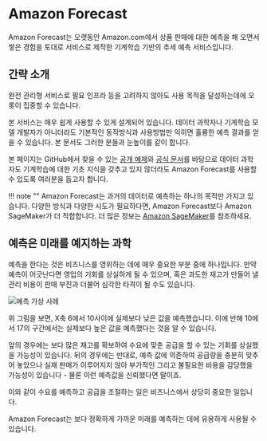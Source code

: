 # Amazon Forecast

Amazon Forecast는 오랫동안 Amazon.com에서 상품 판매에 대한 예측을 해 오면서
쌓은 경험을 토대로 서비스로 제작한 기계학습 기반의 추세 예측 서비스입니다.

## 간략 소개

완전 관리형 서비스로 필요 인프라 등을 고려하지 않아도
사용 목적을 달성하는데에 오롯이 집중할 수 있습니다.

본 서비스는 매우 쉽게 사용할 수 있게 설계되어 있습니다.
데이터 과학자나 기계학습 모델 개발자가 아니더라도
기본적인 동작방식과 사용방법만 익히면 훌륭한 예측 결과를 얻을 수 있습니다.
본 문서도 그러한 분들과 눈높이를 같이 합니다.

본 페이지는 GitHub에서 찾을 수 있는
[공개 예제](https://github.com/aws-samples/amazon-forecast-samples)와
[공식 문서](https://docs.aws.amazon.com/forecast/)를 바탕으로
데이터 과학자도 기계학습에 대한 기초 지식을 갖추고 있지 않더라도
Amazon Forecast를 사용할 수 있도록 여러분을 돕고자 합니다.

!!! note ""
    Amazon Forecast는 과거의 데이터로 예측하는 하나의 목적만 가지고 있습니다.
    다양한 방식과 다양한 시도가 필요하다면,
    Amazon Forecast보다 Amazon SageMaker가 더 적합합니다.
    더 많은 정보는 [Amazon SageMaker](https://aws.amazon.com/sagemaker)를
    참조하세요.

## 예측은 미래를 예지하는 과학

예측을 한다는 것은 비즈니스를 영위하는 데에 매우 중요한 부분 중에 하나입니다.
만약 예측이 어긋난다면 영업의 기회를 상실하게 될 수 있으며, 혹은 과도한 재고가 만들어 낼
관리 비용이 판매 부진과 더불어 심각한 타격이 될 수도 있습니다.

![예측 가상 사례](/images/forecast/forecasting-case.png)

위 그림을 보면, X축 6에서 10사이에 실제보다 낮은 값을 예측했습니다. 이에 반해
10에서 17의 구간에서는 실제보다 높은 값을 예측했다는 것을 알 수 있습니다.

앞의 경우에는 보다 많은 재고를 확보하여 수요에 맞춘 공급을 할 수 있는 기회를 상실했을 가능성이 있습니다.
뒤의 경우에는 반대로, 예측 값에 의존하여 공급량을 충분히 맞추어 놓았으나 실재 판매가 이루어지지 않아
부가적인 그리고 불필요한 비용을 감당했을 가능성이 있습니다 - 물론 이런 예측값을 신뢰했다면 말이죠.

이와 같이 수요를 예측하고 공급을 조절하는 일은 비즈니스에서 상당히 중요한 일입니다.

Amazon Forecast는 보다 정확하게 가까운 미래를 예측하는 데에 유용하게 사용될 수 있습니다.
